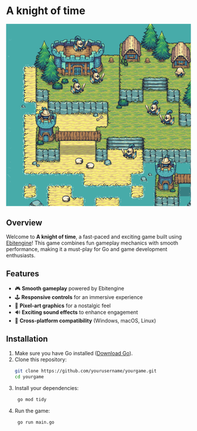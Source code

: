 # A knight of time

![Game Screenshot](image.png)

## Overview
Welcome to **A knight of time**, a fast-paced and exciting game built using [Ebitengine](https://ebiten.org/)! This game combines fun gameplay mechanics with smooth performance, making it a must-play for Go and game development enthusiasts.

## Features
- 🎮 **Smooth gameplay** powered by Ebitengine
- 🕹️ **Responsive controls** for an immersive experience
- 🎨 **Pixel-art graphics** for a nostalgic feel
- 🔊 **Exciting sound effects** to enhance engagement
- 🚀 **Cross-platform compatibility** (Windows, macOS, Linux)

## Installation
1. Make sure you have Go installed ([Download Go](https://go.dev/dl/)).
2. Clone this repository:
   ```sh
   git clone https://github.com/yourusername/yourgame.git
   cd yourgame
3. Install your dependencies:
   ```sh
    go mod tidy
   ```
4. Run the game:
   ```sh
    go run main.go
   ```
